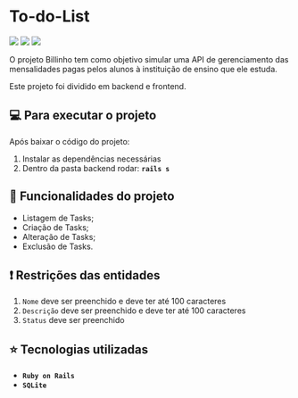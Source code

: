 # To-do-List
<p>
    <img src="http://img.shields.io/static/v1?label=LICENSE&message=MIT&color=green"/>
    <img src="http://img.shields.io/static/v1?label=VERSION&message=1.0&color=blue"/>
    <img src="http://img.shields.io/static/v1?label=STATUS&message=CONSTRUCTION&color=orange"/>
</p>


O projeto Billinho tem como objetivo simular uma API de gerenciamento das mensalidades pagas pelos alunos à instituição de ensino que ele estuda.

Este projeto foi dividido em backend e frontend.

## :computer: Para executar o projeto

Após baixar o código do projeto:
 1) Instalar as dependências necessárias
 2) Dentro da pasta backend rodar: **`rails s`**


## :hammer: Funcionalidades do projeto

* Listagem de Tasks;
* Criação de Tasks;
* Alteração de Tasks;
* Exclusão de Tasks.

## :exclamation: Restrições das entidades

 1) `Nome` deve ser preenchido e deve ter até 100 caracteres
 2) `Descrição` deve ser preenchido e deve ter até 100 caracteres
 3) `Status` deve ser preenchido


## :star: Tecnologias utilizadas

- **`Ruby on Rails`**
- **`SQLite`**

